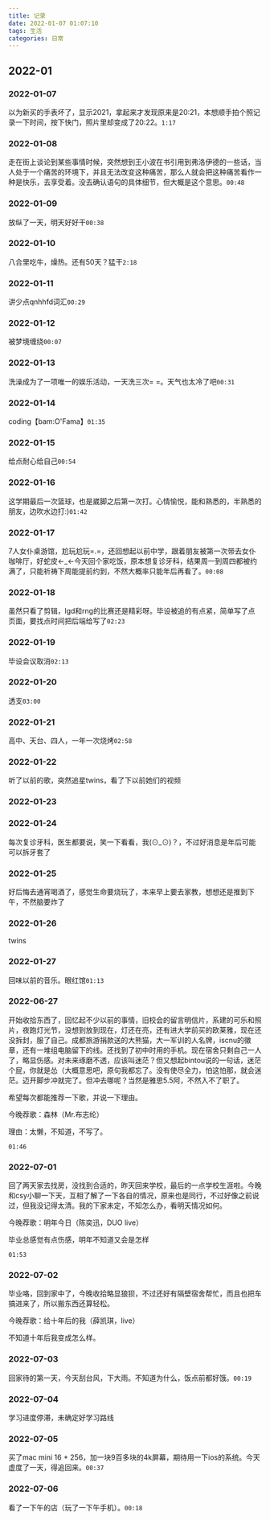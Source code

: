 ```yaml
---
title: 记录
date: 2022-01-07 01:07:10
tags: 生活
categories: 日常
---
```


## 2022-01

### 2022-01-07

以为新买的手表坏了，显示2021，拿起来才发现原来是20:21，本想顺手拍个照记录一下时间，按下快门，照片里却变成了20:22。`1:17`

### 2022-01-08

走在街上谈论到某些事情时候，突然想到王小波在书引用到弗洛伊德的一些话，当人处于一个痛苦的环境下，并且无法改变这种痛苦，那么人就会把这种痛苦看作一种是快乐，去享受着。没去确认语句的具体细节，但大概是这个意思。`00:48`

<!--more-->

### 2022-01-09

放纵了一天，明天好好干`00:38`

### 2022-01-10

八合里吃牛，燥热。还有50天？猛干`2:18`

### 2022-01-11

讲少点qnhhfd词汇`00:29`

### 2022-01-12

被梦境缠绕`00:07`

### 2022-01-13

洗澡成为了一项唯一的娱乐活动，一天洗三次= =。天气也太冷了吧`00:31`

### 2022-01-14

coding【bam:O'Fama】`01:35`

### 2022-01-15

给点耐心给自己`00:54`

### 2022-01-16

这学期最后一次篮球，也是崴脚之后第一次打。心情愉悦，能和熟悉的，半熟悉的朋友，边吹水边打:)`01:42`

### 2022-01-17

7人女仆桌游馆，尬玩尬玩=.=，还回想起以前中学，跟着朋友被第一次带去女仆咖啡厅，好蛇皮←_←今天回个家吃饭，原本想复诊牙科，结果周一到周四都被约满了，只能祈祷下周能提前约到，不然大概率只能年后再看了。`00:08`

### 2022-01-18

虽然只看了剪辑，lgd和rng的比赛还是精彩呀。毕设被追的有点紧，简单写了点页面，要找点时间把后端给写了`02:23`

### 2022-01-19

毕设会议取消`02:13`

### 2022-01-20

透支`03:00`

### 2022-01-21

高中、天台、四人，一年一次烧烤`02:58`

### 2022-01-22

听了以前的歌，突然追星twins，看了下以前她们的视频

### 2022-01-23

### 2022-01-24

每次复诊牙科，医生都要说，笑一下看看，我(⊙_⊙)？，不过好消息是年后可能可以拆牙套了

### 2022-01-25

好后悔去通宵喝酒了，感觉生命要烧玩了，本来早上要去家教，想想还是推到下午，不然脑要炸了

### 2022-01-26

twins

### 2022-01-27

回味以前的音乐。眼红馆`01:13`

### 2022-06-27

开始收拾东西了，回忆起不少以前的事情，旧校会的留言明信片，系建的可乐和照片，夜跑灯光节，没想到放到现在，灯还在亮，还有进大学前买的欧莱雅，现在还没拆封，服了自己。成都旅游捐款送的大熊猫，大一军训的人名牌，iscnu的徽章，还有一堆组电脑留下的线。还找到了初中时用的手机。现在宿舍只剩自己一人了，略显伤感。对未来琢磨不透，应该叫迷茫？但又想起bintou说的一句话，迷茫个屁，你就是怂（大概意思吧，原句我都忘了。没有使尽全力，怕这怕那，就会迷茫。迈开脚步冲就完了。但冲去哪呢？当然是雅思5.5阿，不然入不了职了。

希望每次都能推荐一下歌，并说一下理由。

今晚荐歌：森林（Mr.布志纶）

理由：太懒，不知道，不写了。

`01:46`

### 2022-07-01

回了两天家去找房，没找到合适的，昨天回来学校，最后的一点学校生涯啦。今晚和csy小聊一下天，互相了解了一下各自的情况，原来也是同行，不过好像之前说过，但我没记得太清。我的下家未定，不知怎么办，看明天情况如何。

今晚荐歌：明年今日（陈奕迅，DUO live）

毕业总感觉有点伤感，明年不知道又会是怎样

`01:53`

### 2022-07-02

毕业咯，回到家中了，今晚收拾略显狼狈，不过还好有隔壁宿舍帮忙，而且也把车搞进来了，所以搬东西还算轻松。

今晚荐歌：给十年后的我（薛凯琪，live）

不知道十年后我变成怎么样。

### 2022-07-03

回家待的第一天，今天刮台风，下大雨。不知道为什么，饭点前都好饿。`00:19`

### 2022-07-04

学习进度停滞，未确定好学习路线

### 2022-07-05

买了mac mini 16 + 256，加一块9百多块的4k屏幕，期待用一下ios的系统。今天虚度了一天，得追回来。`00:37`

### 2022-07-06

看了一下午的店（玩了一下午手机）。`00:18`
